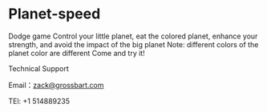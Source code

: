 # Planet-speed

Dodge game
Control your little planet, eat the colored planet, enhance your strength, and avoid the impact of the big planet
Note: different colors of the planet color are different
Come and try it!


Technical Support

Email：zack@grossbart.com

TEl: +1 514889235
